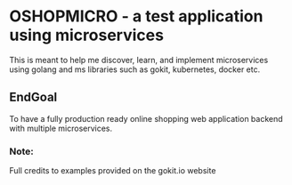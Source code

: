 # OSHOPMICRO - a test application using microservices
This is meant to help me discover, learn, and implement microservices using golang and ms libraries such as gokit, kubernetes, docker etc. 

## EndGoal
To have a fully production ready online shopping web application backend with multiple microservices.

### Note:
Full credits to examples provided on the gokit.io website